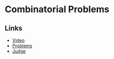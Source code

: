 # Combinatorial Problems
## Links
- [Video](https://www.youtube.com/watch?v=pxlRG5ALBtc "Video")
- [Problems](https://drive.google.com/file/d/1k_KYIUqqyIsvyi-Pn3SP8NvhPtFdFTTW/view?usp=sharing "Problems")
- [Judge](https://judge.softuni.bg/Contests/Compete/Index/2560#0 "Judge")
